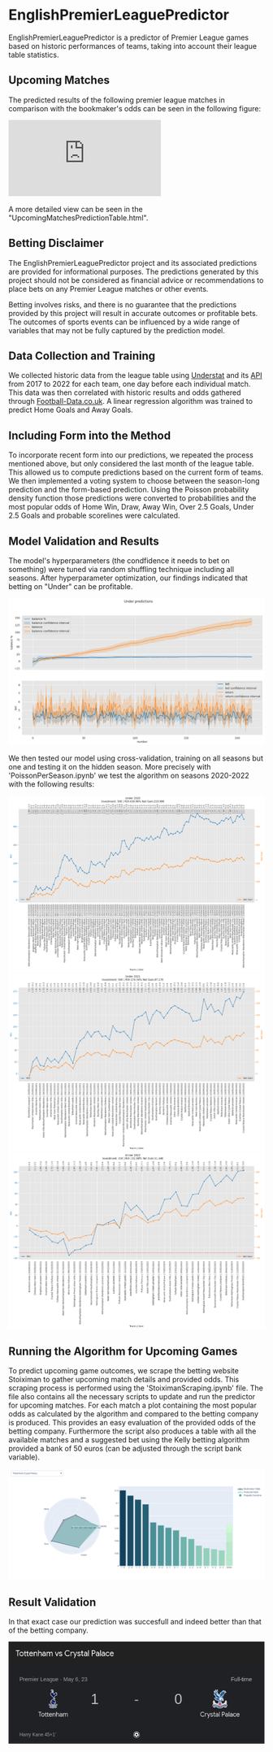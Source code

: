 # EnglishPremierLeaguePredictor

EnglishPremierLeaguePredictor is a predictor of Premier League games based on historic performances of teams, taking into account their league table statistics. 

## Upcoming Matches

The predicted results of the following premier league matches in comparison with the bookmaker's odds can be seen in the following figure:

![Profit example of the algorithm](https://github.com/nickpadd/EnglishPremierLeaguePredictor/blob/main/UpcomingMatchesPredictionFigure.html?raw=true)

A more detailed view can be seen in the "UpcomingMatchesPredictionTable.html".

## Betting Disclaimer

The EnglishPremierLeaguePredictor project and its associated predictions are provided for informational purposes. The predictions generated by this project should not be considered as financial advice or recommendations to place bets on any Premier League matches or other events.

Betting involves risks, and there is no guarantee that the predictions provided by this project will result in accurate outcomes or profitable bets. The outcomes of sports events can be influenced by a wide range of variables that may not be fully captured by the prediction model.


## Data Collection and Training

We collected historic data from the league table using [Understat](https://understat.com/ "Understat's Homepage") and its [API](https://understat.readthedocs.io/en/latest/ "Understat API") from 2017 to 2022 for each team, one day before each individual match. This data was then correlated with historic results and odds gathered through [Football-Data.co.uk](https://www.football-data.co.uk/englandm.php "Football-Data.co.uk"). A linear regression algorithm was trained to predict Home Goals and Away Goals.

## Including Form into the Method

To incorporate recent form into our predictions, we repeated the process mentioned above, but only considered the last month of the league table. This allowed us to compute predictions based on the current form of teams. We then implemented a voting system to choose between the season-long prediction and the form-based prediction. Using the Poisson probability density function those predictions were converted to probabilities and the most popular odds of Home Win, Draw, Away Win, Over 2.5 Goals, Under 2.5 Goals and probable scorelines were calculated.

## Model Validation and Results

 The model's hyperparameters (the condfidence it needs to bet on something) were tuned via random shuffling technique including all seasons. After hyperparameter optimization, our findings indicated that betting on "Under" can be profitable.

![Profit example of the algorithm](https://github.com/nickpadd/EnglishPremierLeaguePredictor/blob/main/Examples/ExamplePlotProfit.png?raw=true)


We then tested our model using cross-validation, training on all seasons but one and testing it on the hidden season. More precisely with 'PoissonPerSeason.ipynb' we test the algorithm on seasons 2020-2022 with the following results:

![Betting on Under in 2020 Season](https://github.com/nickpadd/EnglishPremierLeaguePredictor/blob/main/Examples/Under2020.png?raw=true)
![Betting on Under in 2021 Season](https://github.com/nickpadd/EnglishPremierLeaguePredictor/blob/main/Examples/Under2021.png?raw=true)
![Betting on Under in 2022 Season](https://github.com/nickpadd/EnglishPremierLeaguePredictor/blob/main/Examples/Under2022.png?raw=true)

## Running the Algorithm for Upcoming Games

To predict upcoming game outcomes, we scrape the betting website Stoiximan to gather upcoming match details and provided odds. This scraping process is performed using the 'StoiximanScraping.ipynb' file. The file also contains all the necessary scripts to update and run the predictor for upcoming matches. For each match a plot containing the most popular odds as calculated by the algorithm and compared to the betting company is produced. This provides an easy evaluation of the provided odds of the betting company. Furthermore the script also produces a table with all the available matches and a suggested bet using the Kelly betting algorithm provided a bank of 50 euros (can be adjusted through the script bank variable).

![Example of predicted match Odds](https://github.com/nickpadd/EnglishPremierLeaguePredictor/blob/main/Examples/ExamplePlot.png?raw=true)

## Result Validation
In that exact case our prediction was succesfull and indeed better than that of the betting company.

![Result of predicted match Odds](https://github.com/nickpadd/EnglishPremierLeaguePredictor/blob/main/Examples/ExampleResult.png?raw=true)


